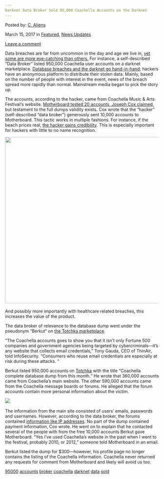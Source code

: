 ```yaml
---
Darknet Data Broker Sold 95,000 Coachella Accounts on the Darknet
---
```

<article class="post-listing post-18624 post type-post status-publish format-standard has-post-thumbnail hentry 
 tag-5133 tag-accounts tag-broker tag-coachella tag-data ">
    
<div class="post-inner">
    
    
    
<span>Posted by: <a href="https://www.deepdotweb.com/author/caliens/" title="">C. Aliens </a></span>
    
    
<span>March 15, 2017</span>
<span>in <a href="https://www.deepdotweb.com/category/deepdot-news/" rel="category tag">Featured</a>, <a href="https://www.deepdotweb.com/category/news-updates/" rel="category tag">News Updates</a></span>
    
<span><a href="https://www.deepdotweb.com/2017/03/15/darknet-data-broker-sold-95000-coachella-accounts-darknet/#respond">Leave a comment</a></span>
</p>        
<p>Data breaches are far from uncommon in the day and age we live in, <a href="https://www.deepdotweb.com/2017/01/24/25-mongodb-databases-hacked-within-week/">yet some are more eye-catching than others.</a> For instance, a self-described “Data Broker” listed 950,000 Coachella user accounts on a darknet marketplace. <a href="https://www.databreaches.net/?s=darknet&amp;searchsubmit=">Database breaches and the darknet go hand-in-hand</a>; hackers have an anonymous platform to distribute their stolen data. Mainly, based on the number of people with interest in the event, news of the breach spread more rapidly than normal. Mainstream media began to pick the story up.</p>
<p>The accounts, according to the hacker, came from Coachella Music &amp; Arts Festival‘s website. <a href="http://www.itsecuritynews.info/950000-coachella-festival-credentials-for-sale-on-dark-web/">Motherboard tested 20 accounts, Joseph Cox claimed</a>, but testament to the full dumps validity exists. Cox wrote that the “hacker” (self-described “data broker”) generously sent 10,000 accounts to Motherboard. This tactic works in multiple fashions. For instance, if the beach prices real, <a href="https://www.deepdotweb.com/tag/hacker/">the hacker gains credibility</a>. This is especially important for hackers with little to no name recognition.</p>
<p><img class="wp-image-18631 aligncenter" src="/imgs/2017/03/word-image-40.png" width="968" height="545" srcset="/imgs/2017/03/word-image-40.png 1920w, /imgs/2017/03/word-image-40-300x169.png 300w, /imgs/2017/03/word-image-40-1024x576.png 1024w" sizes="(max-width: 968px) 100vw, 968px" /></p>
<p>And possibly more importantly with healthcare related breaches, this increases the value of the product.</p>
<p>The data broker of relevance to the database dump went under the pseudonym “Berkut“ on <a href="https://www.deepdotweb.com/marketplace-directory/categories/top-markets/">the Totchka marketplace</a>.</p>
<p><a id="post-18624-_gjdgxs"></a>“The Coachella accounts goes to show you that it isn’t only Fortune 500 companies and government agencies being targeted by cybercriminals—it’s any website that collects email credentials,” Tony Gauda, CEO of ThinAir, told InfoSecurity. “Consumers who reuse email credentials are especially at risk during these attacks. “</p>
<p>Berkut listed 950,000 accounts on <a href="https://www.deepdotweb.com/marketplace-directory/listing/t•chka-free-market/">Totchka</a> with the title “Coachella complete database dump from this month.“ He wrote that 360,000 accounts came from Coachella’s main website. The other 590,000 accounts came from the Coachella message boards or forums. He alleged that the forum accounts contain more personal information about the victim.</p>
<p><img class="wp-image-18632 aligncenter" src="/imgs/2017/03/word-image-41.png" srcset="/imgs/2017/03/word-image-41.png 1920w, /imgs/2017/03/word-image-41-300x169.png 300w, /imgs/2017/03/word-image-41-1024x576.png 1024w" sizes="(max-width: 1920px) 100vw, 1920px" /></p>
<p>The information from the main site consisted of users’ emails, passwords and usernames. However, according to the data broker, the forums contained <a href="https://www.deepdotweb.com/vpn-comparison-chart/">information like IP addresses</a>. No part of the dump contained payment information, Cox wrote. He went on to explain that he contacted several of the people with from the free 10,000 accounts Berkut gave Motherboard. &#8220;Yes I&#8217;ve used Coachella&#8217;s website in the past when I went to the festival, probably 2010, or 2012,&#8221; someone told Motherboard in an email.</p>
<p>Berkut listed the dump for $300—however, his profile page no longer contains the listing of the Coachella information. Coachella never returned any requests for comment from Motherboard and likely will avoid us too.</p>
    
    
</div><!-- .entry /-->
<a href="https://www.deepdotweb.com/tag/95000/" rel="tag">95000</a> <a href="https://www.deepdotweb.com/tag/accounts/" rel="tag">accounts</a> <a href="https://www.deepdotweb.com/tag/broker/" rel="tag">broker</a> <a href="https://www.deepdotweb.com/tag/coachella/" rel="tag">coachella</a> <a href="https://www.deepdotweb.com/tag/darknet/" rel="tag">darknet</a> <a href="https://www.deepdotweb.com/tag/data/" rel="tag">data</a> <a href="https://www.deepdotweb.com/tag/sold/" rel="tag">sold</a></span>				<span style="display:none" class="updated">2017-03-15<a href="https://www.deepdotweb.com/author/caliens/" title="Posts by C. Aliens" rel="author">C. Aliens</a></strong></div>
    
    
</div><!-- .post-inner -->
</article><!-- .post-listing -->

